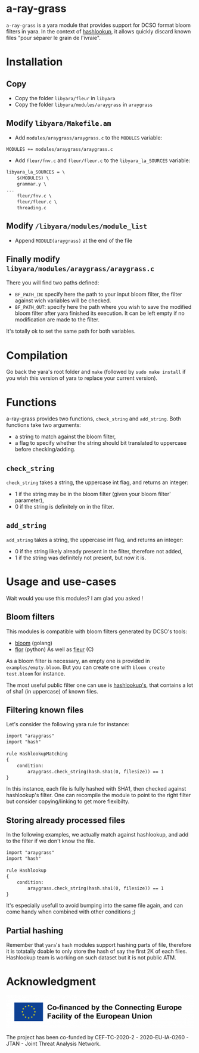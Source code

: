# a-ray-grass
`a-ray-grass` is a yara module that provides support for DCSO format bloom filters in yara. In the context of [hashlookup](https://hashlookup.io), it allows quickly discard known files "pour séparer le grain de l\'ivraie".

# Installation
## Copy
- Copy the folder `libyara/fleur` in `libyara`
- Copy the folder `libyara/modules/araygrass` in `araygrass`

## Modify `libyara/Makefile.am`
- Add `modules/araygrass/araygrass.c` to the `MODULES` variable:
```
MODULES += modules/araygrass/araygrass.c
```
- Add `fleur/fnv.c` and `fleur/fleur.c` to the `libyara_la_SOURCES` variable:
```
libyara_la_SOURCES = \
	$(MODULES) \
	grammar.y \
...
	fleur/fnv.c \
	fleur/fleur.c \
	threading.c
```

## Modify `/libyara/modules/module_list`
- Append `MODULE(araygrass)` at the end of the file

## Finally modify `libyara/modules/araygrass/araygrass.c`
There you will find two paths defined:

- `BF_PATH_IN`: specify here the path to your input bloom filter, the filter against wich variables will be checked.
- `BF_PATH_OUT`: specify here the path where you wish to save the modified
  bloom filter after yara finished its execution. It can be left empty if no
  modification are made to the filter.

It's totally ok to set the same path for both variables.

# Compilation

Go back the yara's root folder and `make` (followed by `sudo make install` if you wish this version of yara to replace your current version).

# Functions
a-ray-grass provides two functions, `check_string` and `add_string`. Both functions take two arguments:
- a string to match against the bloom filter,
- a flag to specify whether the string should bit translated to uppercase before checking/adding.

## `check_string`
`check_string` takes a string, the uppercase int flag, and returns an integer:
- 1 if the string may be in the bloom filter (given your bloom filter' parameter),
- 0 if the string is definitely on in the filter.

## `add_string`
`add_string` takes a string, the uppercase int flag, and returns an integer:
- 0 if the string likely already present in the filter, therefore not added,
- 1 if the string was definitely not present, but now it is.

# Usage and use-cases
Wait would you use this modules? I am glad you asked !

## Bloom filters
This modules is compatible with bloom filters generated by DCSO's tools:
- [bloom](https://github.com/DCSO/bloom) (golang)
- [flor](https://github.com/DCSO/flor) (python)
As well as [fleur](https://github.com/hashlookup/fleur) (C)

As a bloom filter is necessary, an empty one is provided in `examples/empty.bloom`. But you can create one with
`bloom create test.bloom` for instance.

The most useful public filter one can use is [hashlookup's](https://cra.circl.lu/hashlookup/hashlookup-full.bloom), that contains a lot of sha1 (in uppercase) of known files.

## Filtering known files
Let's consider the following yara rule for instance:
```
import "araygrass"
import "hash"

rule HashlookupMatching
{
    condition:
        araygrass.check_string(hash.sha1(0, filesize)) == 1
}

```
In this instance, each file is fully hashed with SHA1, then checked against hashlookup's filter.
One can recompile the module to point to the right filter but consider copying/linking to get more flexibilty.

## Storing already processed files
In the following examples, we actually match against hashlookup, and add to the filter if we don't know the file.
```
import "araygrass"
import "hash"

rule Hashlookup
{
    condition:
        araygrass.check_string(hash.sha1(0, filesize)) == 1
}
```
It's especially usefull to avoid bumping into the same file again, and can come handy when combined with other conditions ;)

## Partial hashing
Remember that `yara`'s `hash` modules support hashing parts of file, therefore it is totatally doable to only store the hash of say the first 2K of each files.
Hashlookup team is working on such dataset but it is not public ATM.

# Acknowledgment

![](./img/cef.png)

The project has been co-funded by CEF-TC-2020-2 - 2020-EU-IA-0260 - JTAN - Joint Threat Analysis Network.
